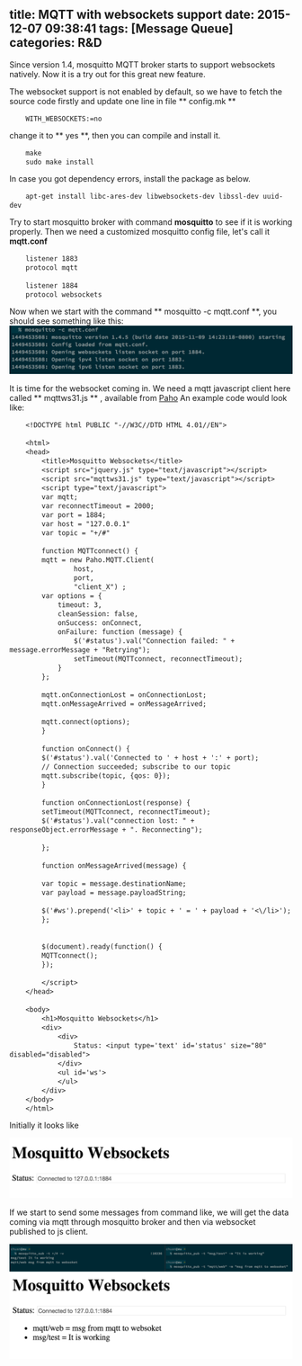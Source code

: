 title: MQTT with websockets support
date: 2015-12-07 09:38:41
tags: [Message Queue]
categories: R&D
---


Since version 1.4, mosquitto MQTT broker starts to support websockets natively. Now it is a try out for this great new feature.

The websocket support is not enabled by default, so we have to fetch the source code firstly and update one line in file ** config.mk **

<!--more-->

```
    WITH_WEBSOCKETS:=no
```

change it to ** yes **, then you can compile and install it.

```
    make
    sudo make install
```

In case you got dependency errors, install the package as below.

```
    apt-get install libc-ares-dev libwebsockets-dev libssl-dev uuid-dev
```

Try to start mosquitto broker with command **mosquitto** to see if it is working properly.
Then we need a customized mosquitto config file, let's call it **mqtt.conf** 


```
    listener 1883
    protocol mqtt
    
    listener 1884
    protocol websockets
```


Now when we start with the command ** mosquitto -c mqtt.conf **, you should see something like this:
![](/images/broker_start.png)

It is time for the websocket coming in. We need a mqtt javascript client here called ** mqttws31.js ** , available from [Paho](https://eclipse.org/paho)
An example code would look like:


```
    <!DOCTYPE html PUBLIC "-//W3C//DTD HTML 4.01//EN">
    
    <html>
    <head>
        <title>Mosquitto Websockets</title>
        <script src="jquery.js" type="text/javascript"></script>
        <script src="mqttws31.js" type="text/javascript"></script>
        <script type="text/javascript">
        var mqtt;
        var reconnectTimeout = 2000;
        var port = 1884;
        var host = "127.0.0.1"
        var topic = "+/#"
    
        function MQTTconnect() {
        mqtt = new Paho.MQTT.Client(
                host,
                port,
                "client_X") ;
        var options = {
            timeout: 3,
            cleanSession: false,
            onSuccess: onConnect,
            onFailure: function (message) {
                $('#status').val("Connection failed: " + message.errorMessage + "Retrying");
                setTimeout(MQTTconnect, reconnectTimeout);
            }
        };
    
        mqtt.onConnectionLost = onConnectionLost;
        mqtt.onMessageArrived = onMessageArrived;
    
        mqtt.connect(options);
        }
    
        function onConnect() {
        $('#status').val('Connected to ' + host + ':' + port);
        // Connection succeeded; subscribe to our topic
        mqtt.subscribe(topic, {qos: 0});
        }
    
        function onConnectionLost(response) {
        setTimeout(MQTTconnect, reconnectTimeout);
        $('#status').val("connection lost: " + responseObject.errorMessage + ". Reconnecting");
    
        };
    
        function onMessageArrived(message) {
    
        var topic = message.destinationName;
        var payload = message.payloadString;
    
        $('#ws').prepend('<li>' + topic + ' = ' + payload + '<\/li>');
        };
    
    
        $(document).ready(function() {
        MQTTconnect();
        });
    
        </script>
    </head>
    
    <body>
        <h1>Mosquitto Websockets</h1>
        <div>
            <div>
                Status: <input type='text' id='status' size="80" disabled="disabled">
            </div>
            <ul id='ws'>
            </ul>
        </div>
    </body>
    </html>

```

Initially it looks like

![](/images/web1.png)

If we start to send some messages from command like, we will get the data coming via mqtt through mosquitto broker and then via websocket published to js client.

![](/images/pubsub.png)
![](/images/web2.png)

